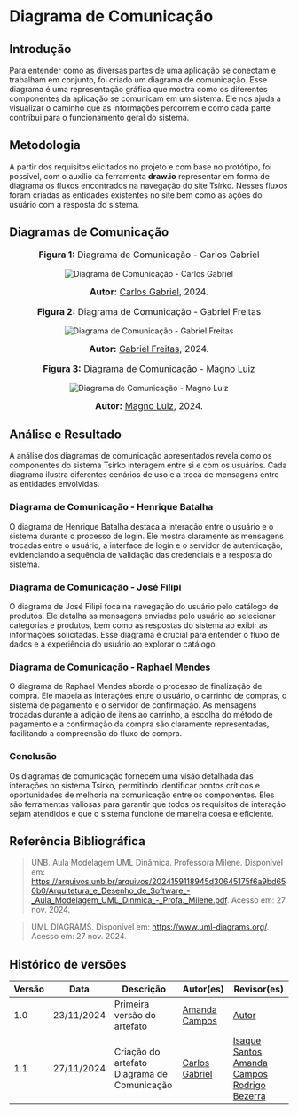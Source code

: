 # Diagrama de Comunicação 

## Introdução

Para entender como as diversas partes de uma aplicação se conectam e trabalham em conjunto, foi criado um diagrama de comunicação. Esse diagrama é uma representação gráfica que mostra como os diferentes componentes da aplicação se comunicam em um sistema. Ele nos ajuda a visualizar o caminho que as informações percorrem e como cada parte contribui para o funcionamento geral do sistema.

## Metodologia

A partir dos requisitos elicitados no projeto e com base no protótipo, foi possível, com o auxílio da ferramenta **draw.io** representar em forma de diagrama os fluxos encontrados na navegação do site Tsírko. Nesses fluxos foram criadas as entidades existentes no site bem como as ações do usuário com a resposta do sistema. 

## Diagramas de Comunicação

<div align="center">
<font size="3"><p style="text-align: center"><b>Figura 1:</b> Diagrama de Comunicação - Carlos Gabriel </p></font>

![ Diagrama de Comunicação - Carlos Gabriel](https://raw.githubusercontent.com/UnBArqDsw2024-2/2024.2_G9_Tsirko_Entrega_02/refs/heads/main/docs/assets/Carlos_Gabriel_DiagramaDeComunicacao.png)

<font size="3"><p style="text-align: center"><b>Autor:</b> <a href="https://github.com/TheCarlosRamos">Carlos Gabriel</a>, 2024.</p></font> 
</div>
<div align="center">
<font size="3"><p style="text-align: center"><b>Figura 2:</b>  Diagrama de Comunicação - Gabriel Freitas</p></font>

![ Diagrama de Comunicação - Gabriel Freitas](https://raw.githubusercontent.com/UnBArqDsw2024-2/2024.2_G9_Tsirko_Entrega_02/refs/heads/main/docs/assets/Gabriel_DiagramaDeComunicacao.drawio.png)

<font size="3"><p style="text-align: center"><b>Autor:</b> <a href="https://github.com/gabrielfreitass1">Gabriel Freitas</a>, 2024.</p></font> 
</div>
<div align="center">
<font size="3"><p style="text-align: center"><b>Figura 3:</b>  Diagrama de Comunicação - Magno Luiz </p></font>

![ Diagrama de Comunicação - Magno Luiz](https://raw.githubusercontent.com/UnBArqDsw2024-2/2024.2_G9_Tsirko_Entrega_02/refs/heads/main/docs/assets/Magno_DiagramaDeComunicao.png)

<font size="3"><p style="text-align: center"><b>Autor:</b> <a href="https://github.com/magnluiz">Magno Luiz</a>, 2024.</p></font> 
</div>


## Análise e Resultado

A análise dos diagramas de comunicação apresentados revela como os componentes do sistema Tsírko interagem entre si e com os usuários. Cada diagrama ilustra diferentes cenários de uso e a troca de mensagens entre as entidades envolvidas.

### Diagrama de Comunicação - Henrique Batalha
O diagrama de Henrique Batalha destaca a interação entre o usuário e o sistema durante o processo de login. Ele mostra claramente as mensagens trocadas entre o usuário, a interface de login e o servidor de autenticação, evidenciando a sequência de validação das credenciais e a resposta do sistema.

### Diagrama de Comunicação - José Filipi
O diagrama de José Filipi foca na navegação do usuário pelo catálogo de produtos. Ele detalha as mensagens enviadas pelo usuário ao selecionar categorias e produtos, bem como as respostas do sistema ao exibir as informações solicitadas. Esse diagrama é crucial para entender o fluxo de dados e a experiência do usuário ao explorar o catálogo.

### Diagrama de Comunicação - Raphael Mendes
O diagrama de Raphael Mendes aborda o processo de finalização de compra. Ele mapeia as interações entre o usuário, o carrinho de compras, o sistema de pagamento e o servidor de confirmação. As mensagens trocadas durante a adição de itens ao carrinho, a escolha do método de pagamento e a confirmação da compra são claramente representadas, facilitando a compreensão do fluxo de compra.

### Conclusão
Os diagramas de comunicação fornecem uma visão detalhada das interações no sistema Tsírko, permitindo identificar pontos críticos e oportunidades de melhoria na comunicação entre os componentes. Eles são ferramentas valiosas para garantir que todos os requisitos de interação sejam atendidos e que o sistema funcione de maneira coesa e eficiente.

## Referência Bibliográfica
> UNB. Aula Modelagem UML Dinâmica. Professora Milene. Disponível em: https://arquivos.unb.br/arquivos/2024159118945d30645175f6a9bd650b0/Arquitetura_e_Desenho_de_Software_-_Aula_Modelagem_UML_Dinmica_-_Profa._Milene.pdf. Acesso em: 27 nov. 2024.

> UML DIAGRAMS. Disponível em: https://www.uml-diagrams.org/. Acesso em: 27 nov. 2024.



## Histórico de versões

| Versão | Data       | Descrição                                   | Autor(es)       | Revisor(es) |
| ------ | ---------- | ------------------------------------------- | --------------- | ----------- |
| 1.0    | 23/11/2024 | Primeira versão do artefato | [Amanda Campos](https://github.com/acamposs) | [Autor](https://github.com/autor) |
| 1.1    | 27/11/2024 | Criação do artefato Diagrama de Comunicação | [Carlos Gabriel](https://github.com/TheCarlosRamos) | [Isaque Santos](https://github.com/IsaqueSH) [Amanda Campos](https://github.com/acamposs) [Rodrigo Bezerra](https://github.com/Rodrigomfab88)           |


